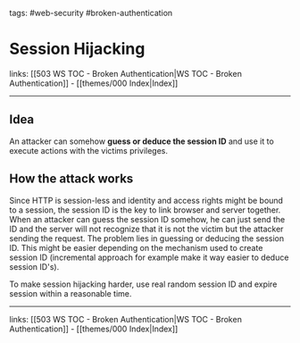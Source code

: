 tags: #web-security #broken-authentication

# Session Hijacking

links: [[503 WS TOC - Broken Authentication|WS TOC - Broken Authentication]] - [[themes/000 Index|Index]]

---

## Idea

An attacker can somehow **guess or deduce the session ID** and use it to execute actions with the victims privileges.

## How the attack works

Since HTTP is session-less and identity and access rights might be bound to a session, the session ID is the key to link browser and server together. When an attacker can guess the session ID somehow, he can just send the ID and the server will not recognize that it is not the victim but the attacker sending the request. The problem lies in guessing or deducing the session ID. This might be easier depending on the mechanism used to create session ID (incremental approach for example make it way easier to deduce session ID's). 

To make session hijacking harder, use real random session ID and expire session within a reasonable time.

---
links: [[503 WS TOC - Broken Authentication|WS TOC - Broken Authentication]] - [[themes/000 Index|Index]]